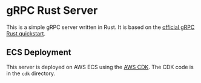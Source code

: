 # gRPC Rust Server

This is a simple gRPC server written in Rust. It is based on the [official gRPC Rust quickstart](https://grpc.io/docs/languages/rust/quickstart/).

## ECS Deployment

This server is deployed on AWS ECS using the [AWS CDK](https://aws.amazon.com/cdk/). The CDK code is in the `cdk` directory.
